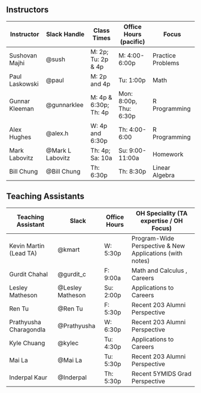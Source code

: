 ## Instructors 

| Instructor                              | Slack Handle     | Class Times           | Office Hours (pacific) | Focus             |
|-----------------------------------------|------------------|-----------------------|------------------------|-------------------|
| Sushovan Majhi                          | @sush            | M: 2p; Tu: 2p & 4p    | M: 4:00-6:00p          | Practice Problems |
| Paul Laskowski                          | @paul            | M: 2p and 4p          | Tu: 1:00p              | Math              |
| Gunnar Kleeman                          | @gunnarklee      | M: 4p & 6:30p; Th: 4p | Mon: 8:00p, Thu: 6:30p | R Programming     |
| Alex Hughes                             | @alex.h          | W: 4p and 6:30p       | Th: 4:00-6:00          | R Programming     |
| Mark Labovitz                           | @Mark L Labovitz | Th: 4p; Sa: 10a       | Su: 9:00-11:00a        | Homework          |
| Bill Chung                              | @Bill Chung      | Th: 6:30p             | Th: 8:30p              | Linear Algebra    |

## Teaching Assistants

| Teaching Assistant     | Slack            | Office Hours | OH Speciality (TA expertise / OH Focus)                  |
|------------------------|------------------|--------------|----------------------------------------------------------|
| Kevin Martin (Lead TA) | @kmart           | W: 5:30p     | Program-Wide Perspective & New Applications (with notes) |
| Gurdit Chahal          | @gurdit_c        | F: 9:00a     | Math and Calculus , Careers                              |
| Lesley Matheson        | @Lesley Matheson | Su: 2:00p    | Applications to Careers                                  |
| Ren Tu                 | @Ren Tu          | F: 5:30p     | Recent 203 Alumni Perspective                            |
| Prathyusha Charagondla | @Prathyusha      | W: 6:30p     | Recent 203 Alumni Perspective                            |
| Kyle Chuang            | @kylec           | Tu: 4:30p    | Applications to Careers                                  |
| Mai La                 | @Mai La          | Tu: 5:30p    | Recent 203 Alumni Perspective                            |
| Inderpal Kaur          | @Inderpal        | Th: 5:30p    | Recent 5YMIDS Grad Perspective                           |

